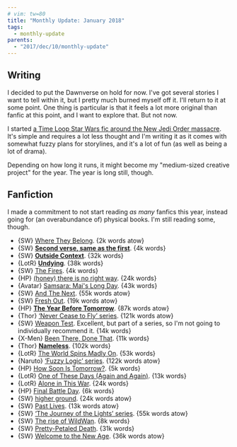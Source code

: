 ```yaml
---
# vim: tw=80
title: "Monthly Update: January 2018"
tags:
  - monthly-update
parents:
  - "2017/dec/10/monthly-update"
---
```


## Writing

I decided to put the Dawnverse on hold for now. I've got several stories I want
to tell within it, but I pretty much burned myself off it. I'll return to it at
some point. One thing is particular is that it feels a lot more original than
fanfic at this point, and I want to explore that. But not now.

I started [a Time Loop Star Wars fic around the New Jedi Order massacre][fic].
It's simple and requires a lot less thought and I'm writing it as it comes with
somewhat fuzzy plans for storylines, and it's a lot of fun (as well as being a
lot of drama).

[fic]: https://archiveofourown.org/works/13125189

Depending on how long it runs, it might become my "medium-sized creative
project" for the year. The year is long still, though.

## Fanfiction

I made a commitment to not start reading _as many_ fanfics this year, instead
going for (an overabundance of) physical books. I'm still reading some, though.

 - {SW} [Where They Belong](https://archiveofourown.org/works/8909170). {2k words atow}
 - {SW} **[Second verse, same as the first](https://archiveofourown.org/works/10826583)**. {4k words}
 - {SW} **[Outside Context](https://archiveofourown.org/works/10184603)**. {32k words}
 - {LotR} **[Undying](https://archiveofourown.org/works/11278038)**. {38k words}
 - {SW} [The Fires](https://archiveofourown.org/works/7874803). {4k words}
 - {HP} [(honey) there is no right way](https://archiveofourown.org/works/11314398). {24k words}
 - {Avatar} [Samsara: Mai's Long Day](https://archiveofourown.org/works/10897266). {43k words}
 - {SW} [And The Next](https://archiveofourown.org/works/8876083). {55k words atow}
 - {SW} [Fresh Out](https://archiveofourown.org/works/12681228). {19k words atow}
 - {HP} **[The Year Before Tomorrow](https://archiveofourown.org/works/7410865)**. {87k words atow}
 - {Thor} [‘Never Cease to Fly’ series](https://archiveofourown.org/series/33108). {121k words atow}
 - {SW} [Weapon Test](https://archiveofourown.org/works/13103139). Excellent,
   but part of a series, so I'm not going to individually recommend it. {14k words}
 - {X-Men} [Been There, Done That](https://archiveofourown.org/works/612534). {11k words}
 - {Thor} **[Nameless](https://archiveofourown.org/works/5827387)**. {102k words}
 - {LotR} [The World Spins Madly On](https://archiveofourown.org/works/1072395). {53k words}
 - {Naruto} [‘Fuzzy Logic’ series](https://archiveofourown.org/series/746055). {122k words atow}
 - {HP} [How Soon Is Tomorrow?](https://archiveofourown.org/works/1051739). {5k words}
 - {LotR} [One of These Days (Again and Again)](https://archiveofourown.org/works/6570637). {13k words}
 - {LotR} [Alone in This War](https://archiveofourown.org/works/1116500). {24k words}
 - {HP} [Final Battle Day](https://archiveofourown.org/works/627516). {6k words}
 - {SW} [higher ground](https://archiveofourown.org/works/9474866). {24k words atow}
 - {SW} [Past Lives](https://archiveofourown.org/works/6773950). {13k words atow}
 - {SW} [‘The Journey of the Lights’ series](https://archiveofourown.org/series/805995). {55k words atow}
 - {SW} [The rise of WildWan](https://archiveofourown.org/works/10406889). {8k words}
 - {SW} [Pretty-Petaled Death](https://archiveofourown.org/works/10671927). {31k words}
 - {SW} [Welcome to the New Age](https://archiveofourown.org/works/8769568). {36k words atow}
